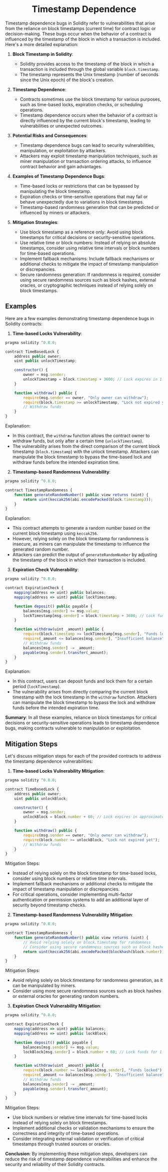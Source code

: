 <h1 align="center"><b>Timestamp Dependence</b></h1> 

Timestamp dependence bugs in Solidity refer to vulnerabilities that arise from the reliance on block timestamps (current time) for contract logic or decision-making. These bugs occur when the behavior of a contract is influenced by the timestamp of the block in which a transaction is included. Here's a more detailed explanation:

1. **Block Timestamp in Solidity**:
   - Solidity provides access to the timestamp of the block in which a transaction is included through the global variable `block.timestamp`.
   - The timestamp represents the Unix timestamp (number of seconds since the Unix epoch) of the block's creation.

2. **Timestamp Dependence**:
   - Contracts sometimes use the block timestamp for various purposes, such as time-based locks, expiration checks, or scheduling operations.
   - Timestamp dependence occurs when the behavior of a contract is directly influenced by the current block's timestamp, leading to vulnerabilities or unexpected outcomes.

3. **Potential Risks and Consequences**:
   - Timestamp dependence bugs can lead to security vulnerabilities, manipulation, or exploitation by attackers.
   - Attackers may exploit timestamp manipulation techniques, such as miner manipulation or transaction ordering attacks, to influence contract behavior and gain advantages.

4. **Examples of Timestamp Dependence Bugs**:
   - Time-based locks or restrictions that can be bypassed by manipulating the block timestamp.
   - Expiration checks or time-sensitive operations that may fail or behave unexpectedly due to variations in block timestamps.
   - Timestamp-based randomness generation that can be predicted or influenced by miners or attackers.

5. **Mitigation Strategies**:
   - Use block timestamp as a reference only: Avoid using block timestamps for critical decisions or security-sensitive operations.
   - Use relative time or block numbers: Instead of relying on absolute timestamps, consider using relative time intervals or block numbers for time-based operations.
   - Implement fallback mechanisms: Include fallback mechanisms or additional checks to mitigate the impact of timestamp manipulation or discrepancies.
   - Secure randomness generation: If randomness is required, consider using secure randomness sources such as block hashes, external oracles, or cryptographic techniques instead of relying solely on block timestamps.

## Examples

Here are a few examples demonstrating timestamp dependence bugs in Solidity contracts:

1. **Time-based Locks Vulnerability**:

```javascript
pragma solidity ^0.8.0;

contract TimeBasedLock {
    address public owner;
    uint public unlockTimestamp;

    constructor() {
        owner = msg.sender;
        unlockTimestamp = block.timestamp + 3600; // Lock expires in 1 hour
    }

    function withdraw() public {
        require(msg.sender == owner, "Only owner can withdraw");
        require(block.timestamp >= unlockTimestamp, "Lock not expired yet");
        // Withdraw funds
    }
}
```

Explanation:
- In this contract, the `withdraw` function allows the contract owner to withdraw funds, but only after a certain time (`unlockTimestamp`).
- The vulnerability arises from the direct comparison of the current block timestamp (`block.timestamp`) with the unlock timestamp. Attackers can manipulate the block timestamp to bypass the time-based lock and withdraw funds before the intended expiration time.

2. **Timestamp-based Randomness Vulnerability**:

```javascript
pragma solidity ^0.8.0;

contract TimestampRandomness {
    function generateRandomNumber() public view returns (uint) {
        return uint(keccak256(abi.encodePacked(block.timestamp)));
    }
}
```

Explanation:
- This contract attempts to generate a random number based on the current block timestamp using `keccak256`.
- However, relying solely on the block timestamp for randomness is insecure, as miners can manipulate the timestamp to influence the generated random number.
- Attackers can predict the output of `generateRandomNumber` by adjusting the timestamp of the block in which their transaction is included.

3. **Expiration Check Vulnerability**:

```javascript
pragma solidity ^0.8.0;

contract ExpirationCheck {
    mapping(address => uint) public balances;
    mapping(address => uint) public lockTimestamp;

    function deposit() public payable {
        balances[msg.sender] += msg.value;
        lockTimestamp[msg.sender] = block.timestamp + 3600; // Lock funds for 1 hour
    }

    function withdraw(uint _amount) public {
        require(block.timestamp >= lockTimestamp[msg.sender], "Funds locked");
        require(_amount <= balances[msg.sender], "Insufficient balance");
        // Withdraw funds
        balances[msg.sender] -= _amount;
        payable(msg.sender).transfer(_amount);
    }
}
```

Explanation:
- In this contract, users can deposit funds and lock them for a certain period (`lockTimestamp`).
- The vulnerability arises from directly comparing the current block timestamp with the lock timestamp in the `withdraw` function. Attackers can manipulate the block timestamp to bypass the lock and withdraw funds before the intended expiration time.

**Summary**: In all these examples, reliance on block timestamps for critical decisions or security-sensitive operations leads to timestamp dependence bugs, making contracts vulnerable to manipulation or exploitation.


## Mitigation Steps

Let's discuss mitigation steps for each of the provided contracts to address the timestamp dependence vulnerabilities:

1. **Time-based Locks Vulnerability Mitigation**:

```javascript
pragma solidity ^0.8.0;

contract TimeBasedLock {
    address public owner;
    uint public unlockBlock;

    constructor() {
        owner = msg.sender;
        unlockBlock = block.number + 60; // Lock expires in approximately 60 blocks
    }

    function withdraw() public {
        require(msg.sender == owner, "Only owner can withdraw");
        require(block.number >= unlockBlock, "Lock not expired yet");
        // Withdraw funds
    }
}

```

Mitigation Steps:
- Instead of relying solely on the block timestamp for time-based locks, consider using block numbers or relative time intervals.
- Implement fallback mechanisms or additional checks to mitigate the impact of timestamp manipulation or discrepancies.
- For critical operations, consider implementing multi-factor authentication or permission systems to add an additional layer of security beyond timestamp checks.

2. **Timestamp-based Randomness Vulnerability Mitigation**:

```javascript
pragma solidity ^0.8.0;

contract TimestampRandomness {
    function generateRandomNumber() public view returns (uint) {
        // Avoid relying solely on block.timestamp for randomness
        // Consider using secure randomness sources such as block hashes or external oracles
        return uint(keccak256(abi.encodePacked(blockhash(block.number))));
    }
}
```

Mitigation Steps:
- Avoid relying solely on block.timestamp for randomness generation, as it can be manipulated by miners.
- Consider using more secure randomness sources such as block hashes or external oracles for generating random numbers.

3. **Expiration Check Vulnerability Mitigation**:

```javascript
pragma solidity ^0.8.0;

contract ExpirationCheck {
    mapping(address => uint) public balances;
    mapping(address => uint) public lockBlock;

    function deposit() public payable {
        balances[msg.sender] += msg.value;
        lockBlock[msg.sender] = block.number + 60; // Lock funds for 1 hour
    }

    function withdraw(uint _amount) public {
        require(block.number >= lockBlock[msg.sender], "Funds locked");
        require(_amount <= balances[msg.sender], "Insufficient balance");
        // Withdraw funds
        balances[msg.sender] -= _amount;
        payable(msg.sender).transfer(_amount);
    }
}
```

Mitigation Steps:
- Use block numbers or relative time intervals for time-based locks instead of relying solely on block timestamps.
- Implement additional checks or validation mechanisms to ensure the correctness and integrity of time-based operations.
- Consider integrating external validation or verification of critical timestamps through trusted sources or oracles.

**Conclusion**:
By implementing these mitigation steps, developers can reduce the risk of timestamp dependence vulnerabilities and enhance the security and reliability of their Solidity contracts.